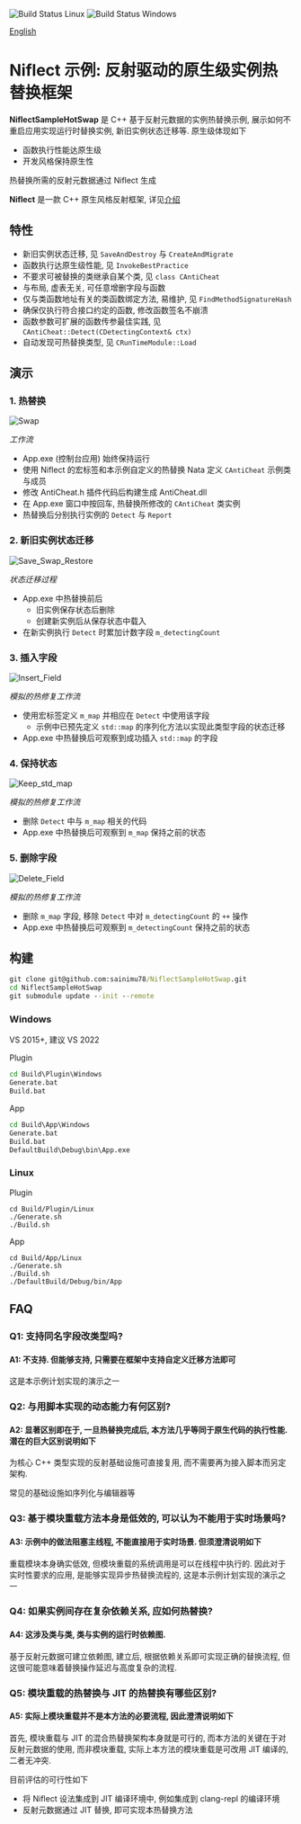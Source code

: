 ![Build Status Linux](https://github.com/sainimu78/NiflectSampleHotSwap/actions/workflows/Linux.yml/badge.svg)
![Build Status Windows](https://github.com/sainimu78/NiflectSampleHotSwap/actions/workflows/Windows.yml/badge.svg)

[English](Doc/English/README.md)

# Niflect 示例: 反射驱动的原生级实例热替换框架

**NiflectSampleHotSwap** 是 C++ 基于反射元数据的实例热替换示例, 展示如何不重启应用实现运行时替换实例, 新旧实例状态迁移等. 原生级体现如下

- 函数执行性能达原生级
- 开发风格保持原生性

热替换所需的反射元数据通过 Niflect 生成

**Niflect** 是一款 C++ 原生风格反射框架, 详见[介绍](https://github.com/sainimu78/NiflectSampleHelloWorld)

## 特性

- 新旧实例状态迁移, 见 `SaveAndDestroy` 与 `CreateAndMigrate`
- 函数执行达原生级性能, 见 `InvokeBestPractice`
- 不要求可被替换的类继承自某个类, 见 `class CAntiCheat`
- 与布局, 虚表无关, 可任意增删字段与函数
- 仅与类函数地址有关的类函数绑定方法, 易维护, 见 `FindMethodSignatureHash`
- 确保仅执行符合接口约定的函数, 修改函数签名不崩溃
- 函数参数可扩展的函数传参最佳实践, 见 `CAntiCheat::Detect(CDetectingContext& ctx)`
- 自动发现可热替换类型, 见 `CRunTimeModule::Load`

## 演示

### 1. 热替换

![Swap](Doc/Swap.gif)

*工作流*

- App.exe (控制台应用) 始终保持运行
- 使用 Niflect 的宏标签和本示例自定义的热替换 Nata 定义 `CAntiCheat` 示例类与成员
- 修改 AntiCheat.h 插件代码后构建生成 AntiCheat.dll
- 在 App.exe 窗口中按回车, 热替换所修改的 `CAntiCheat` 类实例
- 热替换后分别执行实例的 `Detect` 与 `Report`

### 2. 新旧实例状态迁移

![Save_Swap_Restore](Doc/Save_Swap_Restore.gif)

*状态迁移过程*

- App.exe 中热替换前后
  - 旧实例保存状态后删除
  - 创建新实例后从保存状态中载入
- 在新实例执行 `Detect` 时累加计数字段 `m_detectingCount`

### 3. 插入字段

![Insert_Field](Doc/Insert_Field.gif)

*模拟的热修复工作流*

- 使用宏标签定义 `m_map` 并相应在 `Detect` 中使用该字段
  - 示例中已预先定义 `std::map` 的序列化方法以实现此类型字段的状态迁移
- App.exe 中热替换后可观察到成功插入 `std::map` 的字段

### 4. 保持状态

![Keep_std_map](Doc/Keep_std_map.gif)

*模拟的热修复工作流*

- 删除 `Detect` 中与 `m_map` 相关的代码
- App.exe 中热替换后可观察到 `m_map` 保持之前的状态

### 5. 删除字段

![Delete_Field](Doc/Delete_Field.gif)

*模拟的热修复工作流*

- 删除 `m_map` 字段, 移除 `Detect` 中对 `m_detectingCount` 的 `++` 操作
- App.exe 中热替换后可观察到 `m_detectingCount` 保持之前的状态

## 构建

```bat
git clone git@github.com:sainimu78/NiflectSampleHotSwap.git
cd NiflectSampleHotSwap
git submodule update --init --remote
```

### Windows

VS 2015+, 建议 VS 2022

Plugin

```bat
cd Build\Plugin\Windows
Generate.bat
Build.bat
```

App

```bat
cd Build\App\Windows
Generate.bat
Build.bat
DefaultBuild\Debug\bin\App.exe
```

### Linux

Plugin

```
cd Build/Plugin/Linux
./Generate.sh
./Build.sh
```

App

```
cd Build/App/Linux
./Generate.sh
./Build.sh
./DefaultBuild/Debug/bin/App
```

## FAQ

### Q1: 支持同名字段改类型吗?

#### A1: 不支持. 但能够支持, 只需要在框架中支持自定义迁移方法即可

这是本示例计划实现的演示之一

### Q2: 与用脚本实现的动态能力有何区别?

#### A2: 显著区别即在于, 一旦热替换完成后, 本方法几乎等同于原生代码的执行性能. 潜在的巨大区别说明如下

为核心 C++ 类型实现的反射基础设施可直接复用, 而不需要再为接入脚本而另定架构.

常见的基础设施如序列化与编辑器等

### Q3: 基于模块重载方法本身是低效的, 可以认为不能用于实时场景吗?

#### A3: 示例中的做法阻塞主线程, 不能直接用于实时场景. 但须澄清说明如下

重载模块本身确实低效, 但模块重载的系统调用是可以在线程中执行的. 因此对于实时性要求的应用, 是能够实现异步热替换流程的, 这是本示例计划实现的演示之一

### Q4: 如果实例间存在复杂依赖关系, 应如何热替换?

#### A4: 这涉及类与类, 类与实例的运行时依赖图.

基于反射元数据可建立依赖图, 建立后, 根据依赖关系即可实现正确的替换流程, 但这很可能意味着替换操作延迟与高度复杂的流程.

### Q5: 模块重载的热替换与 JIT 的热替换有哪些区别?

#### A5: 实际上模块重载并不是本方法的必要流程, 因此澄清说明如下

首先, 模块重载与 JIT 的混合热替换架构本身就是可行的, 而本方法的关键在于对反射元数据的使用, 而非模块重载, 实际上本方法的模块重载是可改用 JIT 编译的, 二者无冲突.

目前评估的可行性如下

- 将 Niflect 设法集成到 JIT 编译环境中, 例如集成到 clang-repl 的编译环境
- 反射元数据通过 JIT 替换, 即可实现本热替换方法
